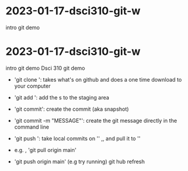 # 2023-01-17-dsci310-git-w
intro git demo
# 2023-01-17-dsci310-git-w
intro git demo
Dsci 310 git demo


- 'git clone <URL>': takes what's on github and does a one time download to your computer
- 'git add <FILE>': add the <FILE>s to the staging area
- 'git commit': create the commit (aka snapshot)
- 'git commit -m "MESSAGE"': create the git message directly in the command line


- 'git push <where> <what>': take local commits on '<what>' ,, and pull it to '<where>'
- e.g. , 'git pull origin main'
- 'git push origin main' (e.g try running)
git hub refresh


